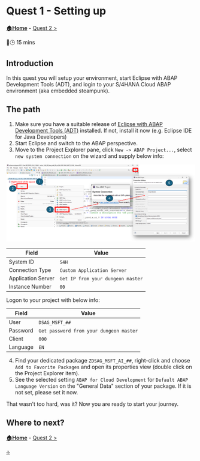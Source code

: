 # Quest 1 - Setting up

**[🏠Home](../README.md)** - [ Quest 2 >](quest2.md)

🌟🕒 15 mins

## Introduction

In this quest you will setup your environment, start Eclipse with ABAP Development Tools (ADT), and login to your S/4HANA Cloud ABAP environment (aka embedded steampunk).

## The path

1. Make sure you have a suitable release of [Eclipse with ABAP Development Tools (ADT)](https://tools.hana.ondemand.com/#abap) installed. If not, install it now (e.g. Eclipse IDE for Java Developers)
2. Start Eclipse and switch to the ABAP perspective.
3. Move to the Project Explorer pane, click `New -> ABAP Project...`, select `new system connection` on the wizard and supply below info:

![Overview of ADT ABAP create experience](../media/quest1-1.png)

| Field | Value |
| --- | --- |
| System ID | `S4H` |
| Connection Type | `Custom Application Server` |
| Application Server | `Get IP from your dungeon master` |
| Instance Number | `00` |

Logon to your project with below info:

| Field | Value |
| --- | --- |
| User | `DSAG_MSFT_##` |
| Password | `Get password from your dungeon master` |
| Client | `000` |
| Language | `EN` |

4. Find your dedicated package `ZDSAG_MSFT_AI_##`, right-click and choose `Add to Favorite Packages` and open its properties view (double click on the Project Explorer item).
5. See the selected setting `ABAP for Cloud Development` for `Default ABAP Language Version` on the "General Data" section of your package. If it is not set, please set it now.

That wasn't too hard, was it? Now you are ready to start your journey.

## Where to next?

**[🏠Home](../README.md)** - [ Quest 2 >](quest2.md)

[🔝](#)
